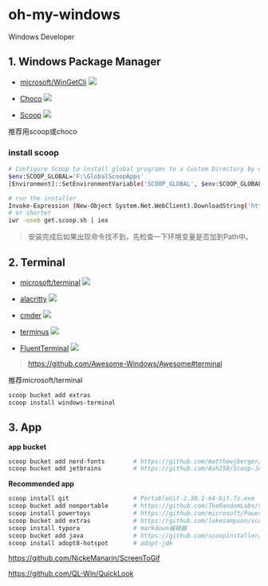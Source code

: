 # oh-my-windows

Windows Developer

## 1. Windows Package Manager

* [microsoft/WinGetCli](https://github.com/microsoft/winget-cli)  ![](https://img.shields.io/github/stars/microsoft/winget-cli)

* [Choco](https://github.com/chocolatey/choco)  ![](https://img.shields.io/github/stars/chocolatey/choco)

* [Scoop](https://github.com/lukesampson/scoop)  ![](https://img.shields.io/github/stars/lukesampson/scoop)

推荐用scoop或choco

### install scoop
```sh
# Configure Scoop to install global programs to a Custom Directory by changing SCOOP_GLOBAL
$env:SCOOP_GLOBAL='F:\GlobalScoopApps'
[Environment]::SetEnvironmentVariable('SCOOP_GLOBAL', $env:SCOOP_GLOBAL, 'Machine')

# run the installer
Invoke-Expression (New-Object System.Net.WebClient).DownloadString('https://get.scoop.sh')
# or shorter
iwr -useb get.scoop.sh | iex
```

> 安装完成后如果出现命令找不到，先检查一下环境变量是否加到Path中。

## 2. Terminal

 * [microsoft/terminal](https://github.com/microsoft/terminal)  ![](https://img.shields.io/github/stars/microsoft/terminal)
 
 * [alacritty](https://github.com/alacritty/alacritty)  ![](https://img.shields.io/github/stars/alacritty/alacritty)
 
 * [cmder](https://github.com/cmderdev/cmder) ![](https://img.shields.io/github/stars/cmderdev/cmder)

 * [terminus](https://github.com/Eugeny/terminus) ![](https://img.shields.io/github/stars/Eugeny/terminus)
 
 * [FluentTerminal](https://github.com/felixse/FluentTerminal) ![](https://img.shields.io/github/stars/felixse/FluentTerminal)
 
 > https://github.com/Awesome-Windows/Awesome#terminal
 
 推荐microsoft/terminal
 
 ```sh
scoop bucket add extras
scoop install windows-terminal
 ```
 
## 3. App

**app bucket**

```sh
scoop bucket add nerd-fonts        # https://github.com/matthewjberger/scoop-nerd-fonts
scoop bucket add jetbrains         # https://github.com/Ash258/Scoop-JetBrains
```

**Recommended app**
```sh
scoop install git                  # PortableGit-2.30.1-64-bit.7z.exe
scoop bucket add nonportable       # https://github.com/TheRandomLabs/scoop-nonportable
scoop install powertoys            # https://github.com/microsoft/PowerToys
scoop bucket add extras            # https://github.com/lukesampson/scoop-extras
scoop install typora               # markdown编辑器
scoop bucket add java              # https://github.com/scoopinstaller/Java
scoop install adopt8-hotspot       # adopt-jdk
```

https://github.com/NickeManarin/ScreenToGif

https://github.com/QL-Win/QuickLook
